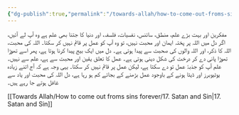 ```yaml
---
{"dg-publish":true,"permalink":"/towards-allah/how-to-come-out-froms-sins-forever/16-shbt/","dgPassFrontmatter":true,"noteIcon":"","created":"2025-05-09T22:26:33.866+05:00","updated":"2025-05-09T23:31:56.028+05:00"}
---
```


مفکرین اور بہت بڑے علم، منطق، سائنس، نفسیات، فلسفہ، اور دنیا کا جتنا بھی علم ہے وہ آپ لے آئیں، اگر دل میں اللہ پر پختہ ایمان اور محبت نہیں، تو وہ آپ کو عمل پر قائم نہیں کر سکتا۔ اللہ کی محبت، اللہ کا ذکر، اور اللہ والوں کی صحبت سے پیدا ہوتی ہے۔ دل میں ایک بیج پیدا کرنا ہوتا ہے، پھر اسے تھوڑا تھوڑا پانی دے کر درخت کی شکل دینی ہوتی ہے۔ عمل کا تعلق یقین اور محبت سے ہے، علم سے نہیں۔ علم آپ کو جذبۂ عمل تو دے سکتا ہے، لیکن عمل پر قائم نہیں کر سکتا۔ یہی وجہ ہے کہ آج اتنے زیادہ یوٹیوبرز اور ڈیٹا ہونے کے باوجود عمل بڑھنے کے بجائے کم ہو رہا ہے، دل اللہ کی محبت اور یاد سے غافل ہوتے جا رہے ہیں۔

[[Towards Allah/How to come out froms sins forever/17. Satan and Sin\|17. Satan and Sin]]

